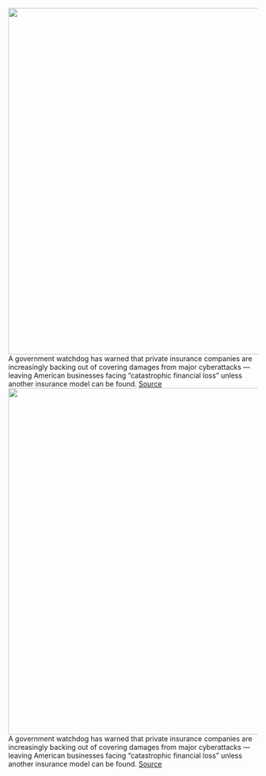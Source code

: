 <img src='https://cdn.vox-cdn.com/thumbor/0YzcHxEnK-OutJMuIpNA5X9ibZM=/0x0:2040x1360/1200x800/filters:focal(857x517:1183x843)/cdn.vox-cdn.com/uploads/chorus_image/image/71008172/akrales_220309_4977_0079.0.jpg' width='700px' /><br/>
A government watchdog has warned that private insurance companies are increasingly backing out of covering damages from major cyberattacks — leaving American businesses facing “catastrophic financial loss” unless another insurance model can be found.
<a href='https://www.theverge.com/2022/6/23/23180115/gao-infrastructure-catastrophic-financial-loss-cyberattacks-insurance'> Source <a/><img src='https://cdn.vox-cdn.com/thumbor/0YzcHxEnK-OutJMuIpNA5X9ibZM=/0x0:2040x1360/1200x800/filters:focal(857x517:1183x843)/cdn.vox-cdn.com/uploads/chorus_image/image/71008172/akrales_220309_4977_0079.0.jpg' width='700px' /><br/>
A government watchdog has warned that private insurance companies are increasingly backing out of covering damages from major cyberattacks — leaving American businesses facing “catastrophic financial loss” unless another insurance model can be found.
<a href='https://www.theverge.com/2022/6/23/23180115/gao-infrastructure-catastrophic-financial-loss-cyberattacks-insurance'> Source <a/>